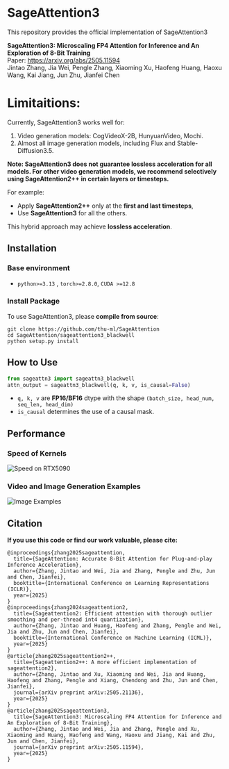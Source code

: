 # SageAttention3
<!-- We are continuously updating more features. You could **Star** and **Watch** our repository to stay updated.

--- -->
This repository provides the official implementation of SageAttention3

**SageAttention3: Microscaling FP4 Attention for Inference and An Exploration of 8-Bit Training**  
Paper: https://arxiv.org/abs/2505.11594  
Jintao Zhang, Jia Wei, Pengle Zhang, Xiaoming Xu, Haofeng Huang, Haoxu Wang, Kai Jiang, Jun Zhu, Jianfei Chen

# Limitaitions:
Currently, SageAttention3 works well for: 
1. Video generation models: CogVideoX-2B, HunyuanVideo, Mochi.
2. Almost all image generation models, including Flux and Stable-Diffusion3.5.

**Note: SageAttention3 does not guarantee lossless acceleration for all models. For other video generation models, we recommend selectively using SageAttention2++ in certain layers or timesteps.**  

For example:  
- Apply **SageAttention2++** only at the **first and last timesteps**,  
- Use **SageAttention3** for all the others.  

This hybrid approach may achieve **lossless acceleration**.  

## Installation
### Base environment
+ `python>=3.13`   , `torch>=2.8.0`, `CUDA >=12.8`

### Install Package

To use SageAttention3, please **compile from source**:
```
git clone https://github.com/thu-ml/SageAttention
cd SageAttention/sageattention3_blackwell 
python setup.py install
```


## How to Use
```python
from sageattn3 import sageattn3_blackwell
attn_output = sageattn3_blackwell(q, k, v, is_causal=False)
```
+ `q, k, v` are **FP16/BF16** dtype with the shape `(batch_size, head_num, seq_len, head_dim)` 
+ `is_causal` determines the use of a causal mask.

## Performance
### Speed of Kernels
![Speed on RTX5090](../assets/sage3_speed.png)

### Video and Image Generation Examples
![Image Examples](../assets/sage3_result.png)



## Citation
**If you use this code or find our work valuable, please cite:**
```
@inproceedings{zhang2025sageattention,
  title={SageAttention: Accurate 8-Bit Attention for Plug-and-play Inference Acceleration}, 
  author={Zhang, Jintao and Wei, Jia and Zhang, Pengle and Zhu, Jun and Chen, Jianfei},
  booktitle={International Conference on Learning Representations (ICLR)},
  year={2025}
}
@inproceedings{zhang2024sageattention2,
  title={Sageattention2: Efficient attention with thorough outlier smoothing and per-thread int4 quantization},
  author={Zhang, Jintao and Huang, Haofeng and Zhang, Pengle and Wei, Jia and Zhu, Jun and Chen, Jianfei},
  booktitle={International Conference on Machine Learning (ICML)},
  year={2025}
}
@article{zhang2025sageattention2++,
  title={Sageattention2++: A more efficient implementation of sageattention2},
  author={Zhang, Jintao and Xu, Xiaoming and Wei, Jia and Huang, Haofeng and Zhang, Pengle and Xiang, Chendong and Zhu, Jun and Chen, Jianfei},
  journal={arXiv preprint arXiv:2505.21136},
  year={2025}
}
@article{zhang2025sageattention3,
  title={SageAttention3: Microscaling FP4 Attention for Inference and An Exploration of 8-Bit Training},
  author={Zhang, Jintao and Wei, Jia and Zhang, Pengle and Xu, Xiaoming and Huang, Haofeng and Wang, Haoxu and Jiang, Kai and Zhu, Jun and Chen, Jianfei},
  journal={arXiv preprint arXiv:2505.11594},
  year={2025}
}
```

